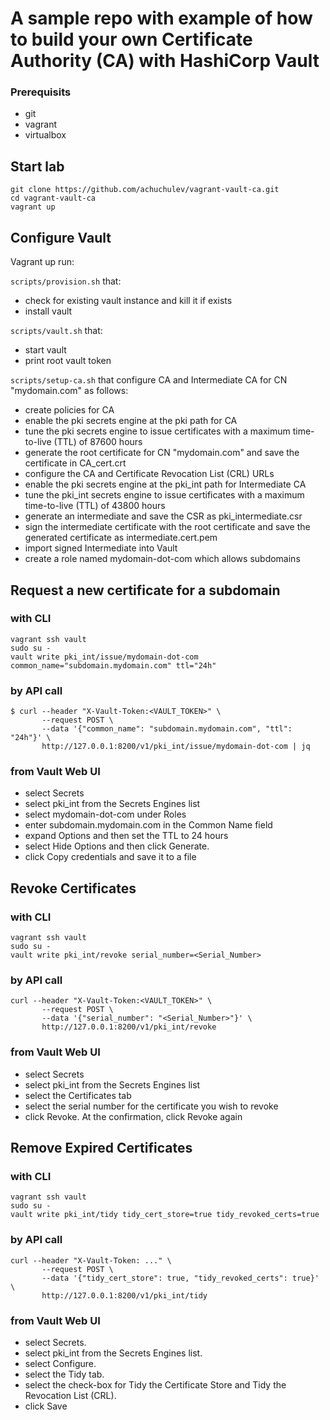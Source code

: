 # A sample repo with example of how to build your own Certificate Authority (CA) with HashiCorp Vault

### Prerequisits

- git
- vagrant
- virtualbox

## Start lab

```
git clone https://github.com/achuchulev/vagrant-vault-ca.git
cd vagrant-vault-ca
vagrant up
```

## Configure Vault

Vagrant up run:

`scripts/provision.sh` that:

- check for existing vault instance and kill it if exists
- install vault

`scripts/vault.sh` that:

- start vault
- print root vault token

`scripts/setup-ca.sh` that configure CA and Intermediate CA for CN "mydomain.com" as follows:

- create policies for CA
- enable the pki secrets engine at the pki path for CA
- tune the pki secrets engine to issue certificates with a maximum time-to-live (TTL) of 87600 hours
- generate the root certificate for CN "mydomain.com" and save the certificate in CA_cert.crt
- configure the CA and Certificate Revocation List (CRL) URLs
- enable the pki secrets engine at the pki_int path for Intermediate CA
- tune the pki_int secrets engine to issue certificates with a maximum time-to-live (TTL) of 43800 hours
- generate an intermediate and save the CSR as pki_intermediate.csr
- sign the intermediate certificate with the root certificate and save the generated certificate as intermediate.cert.pem
- import signed Intermediate into Vault
- create a role named mydomain-dot-com which allows subdomains

## Request a new certificate for a subdomain

### with CLI

```
vagrant ssh vault
sudo su -
vault write pki_int/issue/mydomain-dot-com common_name="subdomain.mydomain.com" ttl="24h"
```

### by API call

```
$ curl --header "X-Vault-Token:<VAULT_TOKEN>" \
       --request POST \
       --data '{"common_name": "subdomain.mydomain.com", "ttl": "24h"}' \
       http://127.0.0.1:8200/v1/pki_int/issue/mydomain-dot-com | jq
```

### from Vault Web UI

- select Secrets
- select pki_int from the Secrets Engines list
- select mydomain-dot-com under Roles
- enter subdomain.mydomain.com in the Common Name field
- expand Options and then set the TTL to 24 hours
- select Hide Options and then click Generate.
- click Copy credentials and save it to a file

## Revoke Certificates

### with CLI

```
vagrant ssh vault
sudo su -
vault write pki_int/revoke serial_number=<Serial_Number>
```

### by API call

```
curl --header "X-Vault-Token:<VAULT_TOKEN>" \
       --request POST \
       --data '{"serial_number": "<Serial_Number>"}' \
       http://127.0.0.1:8200/v1/pki_int/revoke
```

### from Vault Web UI

- select Secrets
- select pki_int from the Secrets Engines list
- select the Certificates tab
- select the serial number for the certificate you wish to revoke
- click Revoke. At the confirmation, click Revoke again

## Remove Expired Certificates

### with CLI

```
vagrant ssh vault
sudo su -
vault write pki_int/tidy tidy_cert_store=true tidy_revoked_certs=true
```

### by API call

```
curl --header "X-Vault-Token: ..." \
       --request POST \
       --data '{"tidy_cert_store": true, "tidy_revoked_certs": true}' \
       http://127.0.0.1:8200/v1/pki_int/tidy
```

### from Vault Web UI

- select Secrets.
- select pki_int from the Secrets Engines list.
- select Configure.
- select the Tidy tab.
- select the check-box for Tidy the Certificate Store and Tidy the Revocation List (CRL).
- click Save
